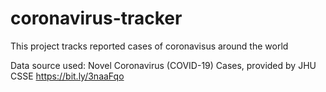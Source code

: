 # coronavirus-tracker
This project tracks reported cases of coronavisus around the world

Data source used: Novel Coronavirus (COVID-19) Cases, provided by JHU CSSE 
https://bit.ly/3naaFqo
